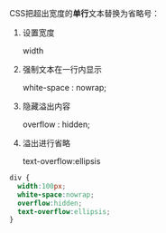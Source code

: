 CSS把超出宽度的**单行**文本替换为省略号：

1. 设置宽度

   width

2. 强制文本在一行内显示

   white-space : nowrap;

3. 隐藏溢出内容

   overflow : hidden;

4. 溢出进行省略

   text-overflow:ellipsis

```css
div {
  width:100px;
  white-space:nowrap;
  overflow:hidden;
  text-overflow:ellipsis;
}
```

